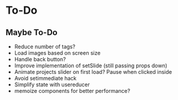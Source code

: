 # To-Do

## Maybe To-Do

- Reduce number of tags?
- Load images based on screen size
- Handle back button?
- Improve implementation of setSlide (still passing props down)
- Animate projects slider on first load? Pause when clicked inside
- Avoid setimmediate hack
- Simplify state with usereducer
- memoize components for better performance?
